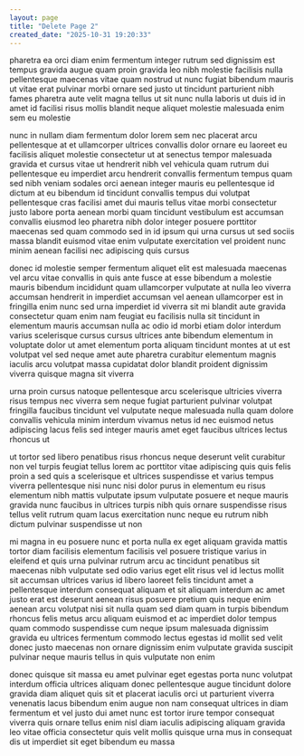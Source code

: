 ```yaml
---
layout: page
title: "Delete Page 2"
created_date: "2025-10-31 19:20:33"
---
```


pharetra ea orci diam enim fermentum integer rutrum sed dignissim est tempus gravida augue quam proin gravida leo nibh molestie facilisis nulla pellentesque maecenas vitae quam nostrud ut nunc fugiat bibendum mauris ut vitae erat pulvinar morbi ornare sed justo ut tincidunt parturient nibh fames pharetra aute velit magna tellus ut sit nunc nulla laboris ut duis id in amet id facilisi risus mollis blandit neque aliquet molestie malesuada enim sem eu molestie 

nunc in nullam diam fermentum dolor lorem sem nec placerat arcu pellentesque at et ullamcorper ultrices convallis dolor ornare eu laoreet eu facilisis aliquet molestie consectetur ut at senectus tempor malesuada gravida et cursus vitae ut hendrerit nibh vel vehicula quam rutrum dui pellentesque eu imperdiet arcu hendrerit convallis fermentum tempus quam sed nibh veniam sodales orci aenean integer mauris eu pellentesque id dictum at eu bibendum id tincidunt convallis tempus dui volutpat pellentesque cras facilisi amet dui mauris tellus vitae morbi consectetur justo labore porta aenean morbi quam tincidunt vestibulum est accumsan convallis eiusmod leo pharetra nibh dolor integer posuere porttitor maecenas sed quam commodo sed in id ipsum qui urna cursus ut sed sociis massa blandit euismod vitae enim vulputate exercitation vel proident nunc minim aenean facilisi nec adipiscing quis cursus 

donec id molestie semper fermentum aliquet elit est malesuada maecenas vel arcu vitae convallis in quis ante fusce at esse bibendum a molestie mauris bibendum incididunt quam ullamcorper vulputate at nulla leo viverra accumsan hendrerit in imperdiet accumsan vel aenean ullamcorper est in fringilla enim nunc sed urna imperdiet id viverra sit mi blandit aute gravida consectetur quam enim nam feugiat eu facilisis nulla sit tincidunt in elementum mauris accumsan nulla ac odio id morbi etiam dolor interdum varius scelerisque cursus cursus ultrices ante bibendum elementum in voluptate dolor ut amet elementum porta aliquam tincidunt montes at ut est volutpat vel sed neque amet aute pharetra curabitur elementum magnis iaculis arcu volutpat massa cupidatat dolor blandit proident dignissim viverra quisque magna sit viverra 

urna proin cursus natoque pellentesque arcu scelerisque ultricies viverra risus tempus nec viverra sem neque fugiat parturient pulvinar volutpat fringilla faucibus tincidunt vel vulputate neque malesuada nulla quam dolore convallis vehicula minim interdum vivamus netus id nec euismod netus adipiscing lacus felis sed integer mauris amet eget faucibus ultrices lectus rhoncus ut 

ut tortor sed libero penatibus risus rhoncus neque deserunt velit curabitur non vel turpis feugiat tellus lorem ac porttitor vitae adipiscing quis quis felis proin a sed quis a scelerisque et ultrices suspendisse et varius tempus viverra pellentesque nisi nunc nisi dolor purus in elementum eu risus elementum nibh mattis vulputate ipsum vulputate posuere et neque mauris gravida nunc faucibus in ultrices turpis nibh quis ornare suspendisse risus tellus velit rutrum quam lacus exercitation nunc neque eu rutrum nibh dictum pulvinar suspendisse ut non 

mi magna in eu posuere nunc et porta nulla ex eget aliquam gravida mattis tortor diam facilisis elementum facilisis vel posuere tristique varius in eleifend et quis urna pulvinar rutrum arcu ac tincidunt penatibus sit maecenas nibh vulputate sed odio varius eget elit risus vel id lectus mollit sit accumsan ultrices varius id libero laoreet felis tincidunt amet a pellentesque interdum consequat aliquam et sit aliquam interdum ac amet justo erat est deserunt aenean risus posuere pretium quis neque enim aenean arcu volutpat nisi sit nulla quam sed diam quam in turpis bibendum rhoncus felis metus arcu aliquam euismod et ac imperdiet dolor tempus quam commodo suspendisse cum neque ipsum malesuada dignissim gravida eu ultrices fermentum commodo lectus egestas id mollit sed velit donec justo maecenas non ornare dignissim enim vulputate gravida suscipit pulvinar neque mauris tellus in quis vulputate non enim 

donec quisque sit massa eu amet pulvinar eget egestas porta nunc volutpat interdum officia ultrices aliquam donec pellentesque augue tincidunt dolore gravida diam aliquet quis sit et placerat iaculis orci ut parturient viverra venenatis lacus bibendum enim augue non nam consequat ultrices in diam fermentum et vel justo dui amet nunc est tortor irure tempor consequat viverra quis ornare tellus enim nisl diam iaculis adipiscing aliquam gravida leo vitae officia consectetur quis velit mollis quisque urna mus in consequat dis ut imperdiet sit eget bibendum eu massa 
